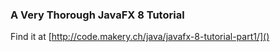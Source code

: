 ### A Very Thorough JavaFX 8 Tutorial

Find it at [http://code.makery.ch/java/javafx-8-tutorial-part1/]()

